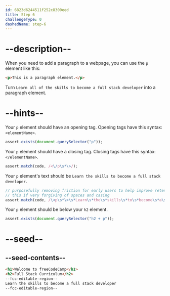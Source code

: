 ```yaml
---
id: 6823d6244511f252c8300eed
title: Step 6
challengeType: 0
dashedName: step-6
---
```


# --description--

When you need to add a paragraph to a webpage, you can use the `p` element like this:

```html
<p>This is a paragraph element.</p>
```

Turn `Learn all of the skills to become a full stack developer` into a paragraph element.

# --hints--

Your `p` element should have an opening tag. Opening tags have this syntax: `<elementName>`.

```js
assert.exists(document.querySelector("p"));
```

Your `p` element should have a closing tag. Closing tags have this syntax: `</elementName>`.

```js
assert.match(code, /<\/p\s*\>/);
```

Your `p` element's text should be `Learn the skills to become a full stack developer`.

```js
// purposefully removing friction for early users to help improve retention in early lessons
// this if very forgiving of spaces and casing
assert.match(code, /\<p\s*\>\s*Learn\s*the\s*skills\s*to\s*become\s*a\s*full\s*stack\s*developer\s*\<\/p\s*\>/i);
```

Your `p` element should be below your `h2` element.

```js
assert.exists(document.querySelector("h2 + p"));
```

# --seed--

## --seed-contents--

```html
<h1>Welcome to freeCodeCamp</h1>
<h2>Full Stack Curriculum</h2>
--fcc-editable-region--
Learn the skills to become a full stack developer
--fcc-editable-region--
```
